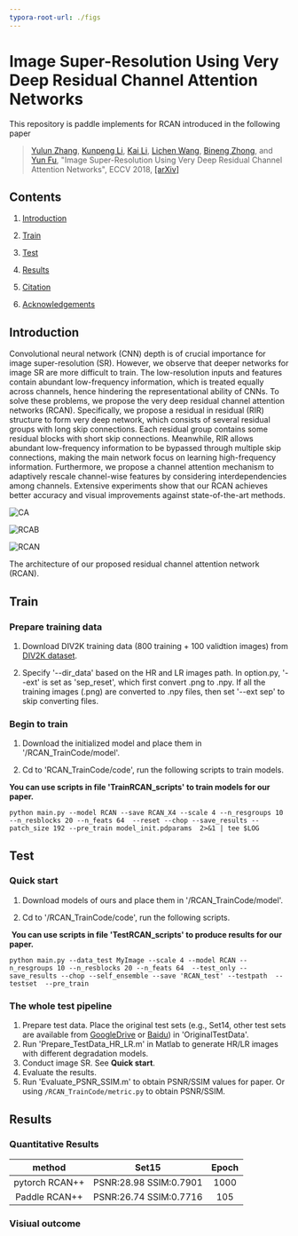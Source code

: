 ```yaml
---
typora-root-url: ./figs
---
```


# Image Super-Resolution Using Very Deep Residual Channel Attention Networks

This repository is paddle implements for RCAN introduced in the following paper

> [Yulun Zhang](http://yulunzhang.com/), [Kunpeng Li](https://kunpengli1994.github.io/), [Kai Li](http://kailigo.github.io/), [Lichen Wang](https://sites.google.com/site/lichenwang123/), [Bineng Zhong](https://scholar.google.de/citations?user=hvRBydsAAAAJ&hl=en), and [Yun Fu](http://www1.ece.neu.edu/~yunfu/), "Image Super-Resolution Using Very Deep Residual Channel Attention Networks", ECCV 2018, [[arXiv]](https://arxiv.org/abs/1807.02758) 



## Contents

1. [Introduction](#introduction)

2. [Train](#train)
3. [Test](#test)
4. [Results](#results)
5.  [Citation](#citation)
6. [Acknowledgements](#acknowledgements)



## Introduction

Convolutional neural network (CNN) depth is of crucial importance for image super-resolution (SR). However, we observe that deeper networks for image SR are more difficult to train. The low-resolution inputs and features contain abundant low-frequency information, which is treated equally across channels, hence hindering the representational ability of CNNs. To solve these problems, we propose the very deep residual channel attention networks (RCAN). Specifically, we propose a residual in residual (RIR) structure to form very deep network, which consists of several residual groups with long skip connections. Each residual group contains some residual blocks with short skip connections. Meanwhile, RIR allows abundant low-frequency information to be bypassed through multiple skip connections, making the main network focus on learning high-frequency information. Furthermore, we propose a channel attention mechanism to adaptively rescale channel-wise features by considering interdependencies among channels. Extensive experiments show that our RCAN achieves better accuracy and visual improvements against state-of-the-art methods.

![CA](/CA.PNG)

![RCAB](/RCAB.PNG)

![RCAN](/RCAN.PNG)

The architecture of our proposed residual channel attention network (RCAN).



## Train

###  Prepare training data 

1. Download DIV2K training data (800 training + 100 validtion images) from [DIV2K dataset](https://data.vision.ee.ethz.ch/cvl/DIV2K/).

2. Specify '--dir_data' based on the HR and LR images path. In option.py, '--ext' is set as 'sep_reset', which first convert .png to .npy. If all the training images (.png) are converted to .npy files, then set '--ext sep' to skip converting files.

### Begin to train

1. Download the initialized model and place them in '/RCAN_TrainCode/model'.

2. Cd to 'RCAN_TrainCode/code', run the following scripts to train models.

**You can use scripts in file 'TrainRCAN_scripts' to train models for our paper.**

```
python main.py --model RCAN --save RCAN_X4 --scale 4 --n_resgroups 10 --n_resblocks 20 --n_feats 64  --reset --chop --save_results --patch_size 192 --pre_train model_init.pdparams  2>&1 | tee $LOG
```



## Test

### Quick start

1. Download models of ours and place them in '/RCAN_TrainCode/model'.

2. Cd to '/RCAN_TrainCode/code', run the following scripts.

​    **You can use scripts in file 'TestRCAN_scripts' to produce results for our paper.**

```
python main.py --data_test MyImage --scale 4 --model RCAN --n_resgroups 10 --n_resblocks 20 --n_feats 64  --test_only --save_results --chop --self_ensemble --save 'RCAN_test' --testpath  --testset  --pre_train 
```



### The whole test pipeline

1. Prepare test data. Place the original test sets (e.g., Set14, other test sets are available from [GoogleDrive](https://drive.google.com/drive/folders/1xyiuTr6ga6ni-yfTP7kyPHRmfBakWovo?usp=sharing) or [Baidu](https://pan.baidu.com/s/1yBI_-rknXT2lm1UAAB_bag)) in 'OriginalTestData'.
2. Run 'Prepare_TestData_HR_LR.m' in Matlab to generate HR/LR images with different degradation models.
3. Conduct image SR. See **Quick start**.
4. Evaluate the results.
5. Run 'Evaluate_PSNR_SSIM.m' to obtain PSNR/SSIM values for paper. Or using `/RCAN_TrainCode/metric.py` to obtain PSNR/SSIM.



## Results

### Quantitative Results

|     method     |         Set15          | Epoch |
| :------------: | :--------------------: | :---: |
| pytorch RCAN++ | PSNR:28.98 SSIM:0.7901 | 1000  |
| Paddle RCAN++  | PSNR:26.74 SSIM:0.7716 |  105  |

### Visiual outcome

